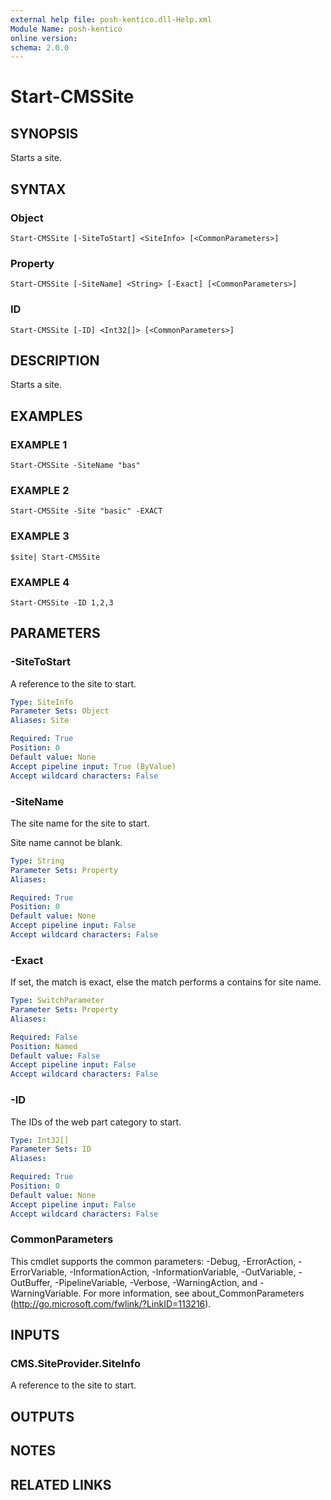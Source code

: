 ```yaml
---
external help file: posh-kentico.dll-Help.xml
Module Name: posh-kentico
online version:
schema: 2.0.0
---
```


# Start-CMSSite

## SYNOPSIS
Starts a site.

## SYNTAX

### Object
```
Start-CMSSite [-SiteToStart] <SiteInfo> [<CommonParameters>]
```

### Property
```
Start-CMSSite [-SiteName] <String> [-Exact] [<CommonParameters>]
```

### ID
```
Start-CMSSite [-ID] <Int32[]> [<CommonParameters>]
```

## DESCRIPTION
Starts a site.

## EXAMPLES

### EXAMPLE 1
```
Start-CMSSite -SiteName "bas"
```

### EXAMPLE 2
```
Start-CMSSite -Site "basic" -EXACT
```

### EXAMPLE 3
```
$site| Start-CMSSite
```

### EXAMPLE 4
```
Start-CMSSite -ID 1,2,3
```

## PARAMETERS

### -SiteToStart
A reference to the site to start.

```yaml
Type: SiteInfo
Parameter Sets: Object
Aliases: Site

Required: True
Position: 0
Default value: None
Accept pipeline input: True (ByValue)
Accept wildcard characters: False
```

### -SiteName
The site name for the site to start.

Site name cannot be blank.

```yaml
Type: String
Parameter Sets: Property
Aliases:

Required: True
Position: 0
Default value: None
Accept pipeline input: False
Accept wildcard characters: False
```

### -Exact
If set, the match is exact, else the match performs a contains for site name.

```yaml
Type: SwitchParameter
Parameter Sets: Property
Aliases:

Required: False
Position: Named
Default value: False
Accept pipeline input: False
Accept wildcard characters: False
```

### -ID
The IDs of the web part category to start.

```yaml
Type: Int32[]
Parameter Sets: ID
Aliases:

Required: True
Position: 0
Default value: None
Accept pipeline input: False
Accept wildcard characters: False
```

### CommonParameters
This cmdlet supports the common parameters: -Debug, -ErrorAction, -ErrorVariable, -InformationAction, -InformationVariable, -OutVariable, -OutBuffer, -PipelineVariable, -Verbose, -WarningAction, and -WarningVariable.
For more information, see about_CommonParameters (http://go.microsoft.com/fwlink/?LinkID=113216).

## INPUTS

### CMS.SiteProvider.SiteInfo
A reference to the site to start.

## OUTPUTS

## NOTES

## RELATED LINKS
